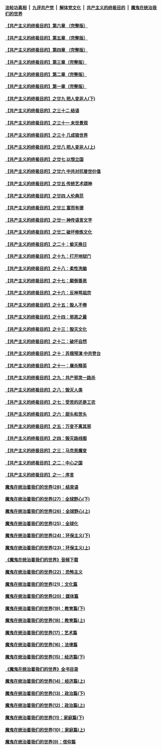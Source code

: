 

####  [法轮功真相](../../../../basic/blob/master/README.md?t=06291031) &nbsp;|&nbsp; [九评共产党](../../../../9ping.md/blob/master/README.md?t=06291031) &nbsp;|&nbsp; [解体党文化](../../../../jtdwh.md/blob/master/README.md?t=06291031)  &nbsp;|&nbsp; [共产主义的终极目的](../../../../gczydzjmd.md/blob/master/README.md?t=06291031) &nbsp;|&nbsp; [魔鬼在统治我们的世界](../../../../mgztzwmdsj.md/blob/master/README.md?t=06291031) 

#### [【共产主义的终极目的】第六章 （完整版）](../pages/nsc422/n11428913.md?t=06291031) 

#### [【共产主义的终极目的】第五章 （完整版）](../pages/nsc422/n11428912.md?t=06291031) 

#### [【共产主义的终极目的】第四章 （完整版）](../pages/nsc422/n11428907.md?t=06291031) 

#### [【共产主义的终极目的】第三章（完整版）](../pages/nsc422/n11428848.md?t=06291031) 

#### [【共产主义的终极目的】第二章（完整版）](../pages/nsc422/n11428831.md?t=06291031) 

#### [【共产主义的终极目的】第一章（完整版）](../pages/nsc422/n11417651.md?t=06291031) 

#### [【共产主义的终极目的】之廿九 把人变非人(下)](../pages/nsc422/n11344140.md?t=06291031) 

#### [【共产主义的终极目的】之三十二 结语](../pages/nsc422/n11360535.md?t=06291031) 

#### [【共产主义的终极目的】之三十一 末世景观](../pages/nsc422/n11351129.md?t=06291031) 

#### [【共产主义的终极目的】之三十 几成狼世界](../pages/nsc422/n11348280.md?t=06291031) 

#### [【共产主义的终极目的】之廿八 把人变非人(上)](../pages/nsc422/n11340492.md?t=06291031) 

#### [【共产主义的终极目的】之廿七 以恨立国](../pages/nsc422/n11336944.md?t=06291031) 

#### [【共产主义的终极目的】之廿六 中共对抗普世价值](../pages/nsc422/n11324785.md?t=06291031) 

#### [【共产主义的终极目的】之廿五 传统艺术颂神](../pages/nsc422/n11296396.md?t=06291031) 

#### [【共产主义的终极目的】之廿四 人伦典范](../pages/nsc422/n11296397.md?t=06291031) 

#### [【共产主义的终极目的】之廿三 富而有德](../pages/nsc422/n11283598.md?t=06291031) 

#### [【共产主义的终极目的】之廿一 神传语言文字](../pages/nsc422/n11263265.md?t=06291031) 

#### [【共产主义的终极目的】之廿二 破坏修炼文化](../pages/nsc422/n11245728.md?t=06291031) 

#### [【共产主义的终极目的】之二十：偷天换日](../pages/nsc422/n11238846.md?t=06291031) 

#### [【共产主义的终极目的】之十九：打开地狱门](../pages/nsc422/n11206376.md?t=06291031) 

#### [【共产主义的终极目的】之十八：柔性洗脑](../pages/nsc422/n11199994.md?t=06291031) 

#### [【共产主义的终极目的】之十七：颠倒善恶](../pages/nsc422/n11179782.md?t=06291031) 

#### [【共产主义的终极目的】之十六：反神骂祖宗](../pages/nsc422/n11166798.md?t=06291031) 

#### [【共产主义的终极目的】之十五：毁人不倦](../pages/nsc422/n11166792.md?t=06291031) 

#### [【共产主义的终极目的】之十四：邪恶之最](../pages/nsc422/n11150249.md?t=06291031) 

#### [【共产主义的终极目的】之十三：毁灭文化](../pages/nsc422/n11135227.md?t=06291031) 

#### [【共产主义的终极目的】之十二：破坏自然](../pages/nsc422/n11135214.md?t=06291031) 

#### [【共产主义的终极目的】之十：苏俄预演 中共登台](../pages/nsc422/n11118424.md?t=06291031) 

#### [【共产主义的终极目的】之十一：屠杀精英](../pages/nsc422/n11118442.md?t=06291031) 

#### [【共产主义的终极目的】之九：共产邪灵一路杀](../pages/nsc422/n11114139.md?t=06291031) 

#### [【共产主义的终极目的】之八：毁灭人类](../pages/nsc422/n11108503.md?t=06291031) 

#### [【共产主义的终极目的】之七：受苦的还是工农](../pages/nsc422/n11101809.md?t=06291031) 

#### [【共产主义的终极目的】之六：甜头和苦头](../pages/nsc422/n11096971.md?t=06291031) 

#### [【共产主义的终极目的】之五：万变不离其邪](../pages/nsc422/n11091285.md?t=06291031) 

#### [【共产主义的终极目的】之四：毁灭路线图](../pages/nsc422/n11086284.md?t=06291031) 

#### [【共产主义的终极目的】之三：马克思魔变](../pages/nsc422/n11061941.md?t=06291031) 

#### [【共产主义的终极目的】之二：中心之国](../pages/nsc422/n11047728.md?t=06291031) 

#### [【共产主义的终极目的】之一：序言](../pages/nsc422/n11086077.md?t=06291031) 

#### [魔鬼在统治着我们的世界(28)：结束语](../pages/nsc422/n10936246.md?t=06291031) 

#### [魔鬼在统治着我们的世界(27)：全球野心(下)](../pages/nsc422/n10928319.md?t=06291031) 

#### [魔鬼在统治着我们的世界(26)：全球野心(上)](../pages/nsc422/n10900318.md?t=06291031) 

#### [魔鬼在统治着我们的世界(25)：全球化](../pages/nsc422/n10788205.md?t=06291031) 

#### [魔鬼在统治着我们的世界(24)：环保主义(下)](../pages/nsc422/n10695307.md?t=06291031) 

#### [魔鬼在统治着我们的世界(23)：环保主义(上)](../pages/nsc422/n10688613.md?t=06291031) 

#### [《魔鬼在统治着我们的世界》音频下载](../pages/nsc422/n10635553.md?t=06291031) 

#### [魔鬼在统治着我们的世界(22)：恐怖主义](../pages/nsc422/n10614727.md?t=06291031) 

#### [魔鬼在统治着我们的世界(21)：文化篇](../pages/nsc422/n10597706.md?t=06291031) 

#### [魔鬼在统治着我们的世界(20)：媒体篇](../pages/nsc422/n10586579.md?t=06291031) 

#### [魔鬼在统治着我们的世界(19)：教育篇(下)](../pages/nsc422/n10564808.md?t=06291031) 

#### [魔鬼在统治着我们的世界(18)：教育篇(上)](../pages/nsc422/n10526970.md?t=06291031) 

#### [魔鬼在统治着我们的世界(17)：艺术篇](../pages/nsc422/n10499093.md?t=06291031) 

#### [魔鬼在统治着我们的世界(16)：法律篇](../pages/nsc422/n10485969.md?t=06291031) 

#### [魔鬼在统治着我们的世界(15)：经济篇(下)](../pages/nsc422/n10469975.md?t=06291031) 

#### [《魔鬼在统治着我们的世界》全书目录](../pages/nsc422/n10464261.md?t=06291031) 

#### [魔鬼在统治着我们的世界(14)：经济篇(上)](../pages/nsc422/n10457370.md?t=06291031) 

#### [魔鬼在统治着我们的世界(13)：政治篇(下)](../pages/nsc422/n10448270.md?t=06291031) 

#### [魔鬼在统治着我们的世界(12)：政治篇(上)](../pages/nsc422/n10444576.md?t=06291031) 

#### [魔鬼在统治着我们的世界(11)：家庭篇(下)](../pages/nsc422/n10440961.md?t=06291031) 

#### [魔鬼在统治着我们的世界(10)：家庭篇(上)](../pages/nsc422/n10435448.md?t=06291031) 

#### [魔鬼在统治着我们的世界(9)：信仰篇](../pages/nsc422/n10432159.md?t=06291031) 


